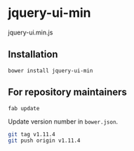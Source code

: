 # jquery-ui-min

jquery-ui.min.js


## Installation

`bower install jquery-ui-min`


## For repository maintainers

`fab update`

Update version number in `bower.json`.

```bash
git tag v1.11.4
git push origin v1.11.4
```

